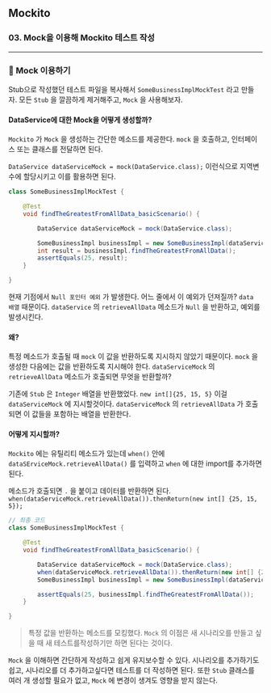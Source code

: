 ## Mockito

### 03. Mock을 이용해 Mockito 테스트 작성

---

### 📌 Mock 이용하기

Stub으로 작성했던 테스트 파일을 복사해서 `SomeBusinessImplMockTest` 라고 만들자.
모든 `Stub` 을 깔끔하게 제거해주고, `Mock` 을 사용해보자.

#### DataService에 대한 Mock을 어떻게 생성할까?

`Mockito` 가 `Mock` 을 생성하는 간단한 메소드를 제공한다.
`mock` 을 호출하고, 인터페이스 또는 클래스를 전달하면 된다.

`DataService dataServiceMock = mock(DataService.class);` 이런식으로 지역변수에 할당시키고 이를 활용하면 된다.

```java
class SomeBusinessImplMockTest {

	@Test
	void findTheGreatestFromAllData_basicScenario() {

		DataService dataServiceMock = mock(DataService.class);

		SomeBusinessImpl businessImpl = new SomeBusinessImpl(dataServiceMock);
		int result = businessImpl.findTheGreatestFromAllData();
		assertEquals(25, result);
	}

}

```

현재 기점에서 `Null 포인터 예외` 가 발생한다. 어느 줄에서 이 예외가 던져질까?
`data 배열` 때문이다. `dataService` 의 `retrieveAllData` 메소드가 `Null` 을 반환하고, 예외를 발생시킨다.

#### 왜?

특정 메소드가 호출될 때 `mock` 이 값을 반환하도록 지시하지 않았기 때문이다.
`mock` 을 생성한 다음에는 값을 반환하도록 지시해야 한다. `dataServiceMock` 의 `retrieveAllData` 메소드가 호출되면 무엇을 반환할까?

기존에 `Stub` 은 `Integer` 배열을 반환했었다.
`new int[]{25, 15, 5}` 이걸 `dataServiceMock` 에 지시할것이다. `dataServiceMock` 의 `retrieveAllData` 가 호출되면 이 값들을 포함하는 배열을 반환한다.

#### 어떻게 지시할까?

`Mockito` 에는 유틸리티 메소드가 있는데 `when()` 안에 `dataSErviceMock.retrieveAllData()` 를 입력하고 `when` 에 대한 import를 추가하면 된다.

메소드가 호출되면 `.` 을 붙이고 데이터를 반환하면 된다.
`when(dataServiceMock.retrieveAllData()).thenReturn(new int[] {25, 15, 5});`

```java
// 최종 코드
class SomeBusinessImplMockTest {

	@Test
	void findTheGreatestFromAllData_basicScenario() {

		DataService dataServiceMock = mock(DataService.class);
		when(dataServiceMock.retrieveAllData()).thenReturn(new int[] {25, 15, 5});
		SomeBusinessImpl businessImpl = new SomeBusinessImpl(dataServiceMock);

		assertEquals(25, businessImpl.findTheGreatestFromAllData());
	}

}

```

> 특정 값을 반환하는 메소드를 모킹했다. `Mock` 의 이점은 새 시나리오를 만들고 싶을 때 새 테스트를작성하기만 하면 된다는 것이다.

`Mock` 을 이해하면 간단하게 작성하고 쉽게 유지보수할 수 있다.
시나리오를 추가하기도 쉽고, 시나리오를 더 추가하고싶다면 테스트를 더 작성하면 된다.
또한 `Stub` 클래스를 여러 개 생성할 필요가 없고, `Mock` 에 변경이 생겨도 영향을 받지 않는다.
